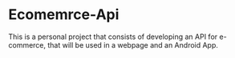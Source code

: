 # Ecomemrce-Api
This is a personal project that consists of  developing an API for e-commerce, that will be used in a webpage and an Android App.
